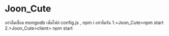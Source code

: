 # Joon_Cute
อย่าลืมเชื่อม mongodb 
เพิ่มไฟล์ config.js ,
npm i 
อย่าลืมรัน 
1.>Joon_Cute>npm start 
2.>Joon_Cute>client> npm start
